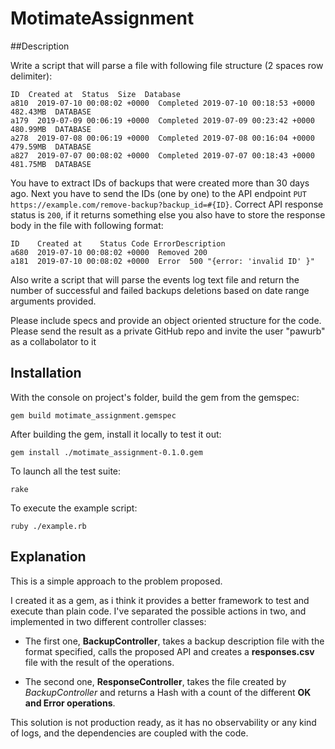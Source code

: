 # MotimateAssignment

##Description

Write a script that will parse a file with following file structure (2 spaces row delimiter):

``` 
ID  Created at  Status  Size  Database
a810  2019-07-10 00:08:02 +0000  Completed 2019-07-10 00:18:53 +0000  482.43MB  DATABASE
a179  2019-07-09 00:06:19 +0000  Completed 2019-07-09 00:23:42 +0000  480.99MB  DATABASE
a278  2019-07-08 00:06:19 +0000  Completed 2019-07-08 00:16:04 +0000  479.59MB  DATABASE
a827  2019-07-07 00:08:02 +0000  Completed 2019-07-07 00:18:43 +0000  481.75MB  DATABASE
```
You have to extract IDs of backups that were created more than 30 days ago. 
Next you have to send the IDs (one by one) to the API endpoint `PUT https://example.com/remove-backup?backup_id=#{ID}`.
Correct API response status is `200`, if it returns something else you also have to store the response body in the file with following format:

``` 
ID    Created at    Status Code ErrorDescription
a680  2019-07-10 00:08:02 +0000  Removed 200
a181  2019-07-10 00:08:02 +0000  Error  500 "{error: 'invalid ID' }"
``` 

Also write a script that will parse the events log text file and return the number of successful and failed backups deletions based on date range arguments provided.

Please include specs and provide an object oriented structure for the code.
Please send the result as a private GitHub repo and invite the user "pawurb" as a collabolator to it

## Installation
With the console on project's folder, build the gem from the gemspec:

`gem build motimate_assignment.gemspec`

After building the gem, install it locally to test it out:

`gem install ./motimate_assignment-0.1.0.gem`

To launch all the test suite:

`rake`

To execute the example script:

`ruby ./example.rb`

## Explanation

This is a simple approach to the problem proposed.

I created it as a gem, as i think it provides a better framework to test and execute than plain code.
I've separated the possible actions in two, and implemented in two different controller classes:

* The first one, **BackupController**, takes a backup description file with the format specified, 
calls the proposed API and creates a **responses.csv** file with the result of the operations.

* The second one, **ResponseController**, takes the file created by _BackupController_ and returns a Hash with 
a count of the different **OK and Error operations**.
    
This solution is not production ready, as it has no observability or any kind of logs, 
and the dependencies are coupled with the code.